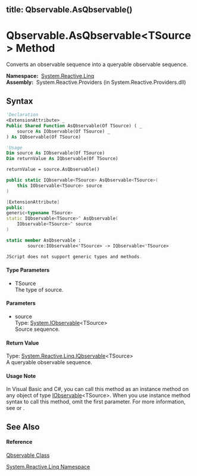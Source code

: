 title: Qbservable.AsQbservable<TSource>()
---
# Qbservable.AsQbservable\<TSource\> Method

Converts an observable sequence into a queryable observable sequence.

**Namespace:**  [System.Reactive.Linq](System.Reactive.Linq/System.Reactive.Linq)  
**Assembly:**  System.Reactive.Providers (in System.Reactive.Providers.dll)

## Syntax

```vb
'Declaration
<ExtensionAttribute> _
Public Shared Function AsQbservable(Of TSource) ( _
    source As IObservable(Of TSource) _
) As IQbservable(Of TSource)
```

```vb
'Usage
Dim source As IObservable(Of TSource)
Dim returnValue As IQbservable(Of TSource)

returnValue = source.AsQbservable()
```

```csharp
public static IQbservable<TSource> AsQbservable<TSource>(
    this IObservable<TSource> source
)
```

```c++
[ExtensionAttribute]
public:
generic<typename TSource>
static IQbservable<TSource>^ AsQbservable(
    IObservable<TSource>^ source
)
```

```fsharp
static member AsQbservable : 
        source:IObservable<'TSource> -> IQbservable<'TSource> 
```

```javascript
JScript does not support generic types and methods.
```

#### Type Parameters

- TSource  
  The type of source.

#### Parameters

- source  
  Type: [System.IObservable](https://msdn.microsoft.com/en-us/library/Dd990377)\<TSource\>  
  Source sequence.

#### Return Value

Type: [System.Reactive.Linq.IQbservable](IQbservable/IQbservable(TSource))\<TSource\>  
A queryable observable sequence.

#### Usage Note

In Visual Basic and C\#, you can call this method as an instance method on any object of type [IObservable](https://msdn.microsoft.com/en-us/library/Dd990377)\<TSource\>. When you use instance method syntax to call this method, omit the first parameter. For more information, see [](https://msdn.microsoft.com/en-us/library/Bb384936) or [](https://msdn.microsoft.com/en-us/library/Bb383977).

## See Also

#### Reference

[Qbservable Class](Qbservable/Qbservable)

[System.Reactive.Linq Namespace](System.Reactive.Linq/System.Reactive.Linq)








